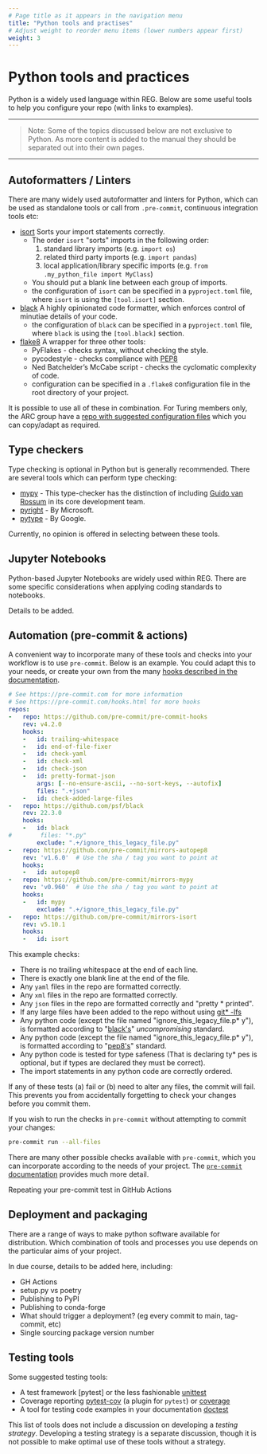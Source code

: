 ```yaml
---
# Page title as it appears in the navigation menu
title: "Python tools and practises"
# Adjust weight to reorder menu items (lower numbers appear first)
weight: 3
---
```


# Python tools and practices

Python is a widely used language within REG. Below are some useful tools to help you configure your repo (with links to examples).

***
> Note: Some of the topics discussed below are not exclusive to Python. As more content is added to the manual they should be separated out into their own pages.
***

## Autoformatters / Linters

There are many widely used autoformatter and linters for Python, which can be used as standalone tools or call from `.pre-commit`, continuous integration tools etc:

- [isort](https://pypi.org/project/isort/) Sorts your import statements correctly.
  - The order `isort` "sorts" imports in the following order:
    1. standard library imports (e.g. `import os`)
    1. related third party imports (e.g. `import pandas`)
    1. local application/library specific imports (e.g. `from .my_python_file import MyClass`)
  - You should put a blank line between each group of imports.
  - the configuration of `isort` can be specified in a `pyproject.toml` file, where `isort` is using the `[tool.isort]` section.
- [black](https://pypi.org/project/black) A highly opinionated code formatter, which enforces control of minutiae details of your code.
  - the configuration of `black` can be specified in a `pyproject.toml` file, where `black` is using the ``[tool.black]`` section.
- [flake8](https://pypi.org/project/flake8) A wrapper for three other tools:
  - PyFlakes - checks syntax, without checking the style.
  - pycodestyle - checks compliance with [PEP8](https://peps.python.org/pep-0008/)
  - Ned Batchelder’s McCabe script - checks the cyclomatic complexity of code.
  - configuration can be specified in a `.flake8` configuration file in the root directory of your project.

It is possible to use all of these in combination. For Turing members only, the ARC group have a [repo with suggested configuration files](https://github.com/alan-turing-institute/ARC/tree/master/code-style/suggested-config) which you can copy/adapt as required.

## Type checkers

Type checking is optional in Python but is generally recommended. There are several tools which can perform type checking:

- [mypy](http://mypy-lang.org) - This type-checker has the distinction of including [Guido van Rossum](https://python.org/~guido) in its core development team.
- [pyright](https://github.com/Microsoft/pyright) - By Microsoft.
- [pytype](https://github.com/google/pytype) - By Google.

Currently, no opinion is offered in selecting between these tools.

## Jupyter Notebooks

Python-based Jupyter Notebooks are widely used within REG. There are some specific considerations when applying coding standards to notebooks.

Details to be added.

## Automation (pre-commit & actions)

A convenient way to incorporate many of these tools and checks into your workflow is to use `pre-commit`. Below is an example. You could adapt this to your needs, or create your own from the many [hooks described in the documentation](https://pre-commit.com/).

```yaml
# See https://pre-commit.com for more information
# See https://pre-commit.com/hooks.html for more hooks
repos:
-   repo: https://github.com/pre-commit/pre-commit-hooks
    rev: v4.2.0
    hooks:
    -   id: trailing-whitespace
    -   id: end-of-file-fixer
    -   id: check-yaml
    -   id: check-xml
    -   id: check-json
    -   id: pretty-format-json
        args: [--no-ensure-ascii, --no-sort-keys, --autofix]
        files: ".+json"
    -   id: check-added-large-files
-   repo: https://github.com/psf/black
    rev: 22.3.0
    hooks:
    -   id: black
#        files: "*.py"
        exclude: ".+/ignore_this_legacy_file.py"
-   repo: https://github.com/pre-commit/mirrors-autopep8
    rev: 'v1.6.0'  # Use the sha / tag you want to point at
    hooks:
    -   id: autopep8
-   repo: https://github.com/pre-commit/mirrors-mypy
    rev: 'v0.960'  # Use the sha / tag you want to point at
    hooks:
    -   id: mypy
        exclude: ".+/ignore_this_legacy_file.py"
-   repo: https://github.com/pre-commit/mirrors-isort
    rev: v5.10.1
    hooks:
    -   id: isort
```

This example checks:

- There is no trailing whitespace at the end of each line.
- There is exactly one blank line at the end of the file.
- Any `yaml` files in the repo are formatted correctly.
- Any `xml` files in the repo are formatted correctly.
- Any `json` files in the repo are formatted correctly and "pretty * printed".
- If any large files have been added to the repo without using [git* -lfs](https://git-lfs.github.com/)
- Any python code (except the file named "ignore_this_legacy_file.p* y"), is formatted according to "[black's](https://black.readthedocs.io/en/stable/)" _uncompromising_ standard.
- Any python code (except the file named "ignore_this_legacy_file.p* y"), is formatted according to "[pep8's](https://pep8.org/)" standard.
- Any python code is tested for type safeness (That is declaring ty* pes is optional, but if types are declared they must be correct).
- The import statements in any python code are correctly ordered.

If any of these tests (a) fail or (b) need to alter any files, the commit will fail. This prevents you from accidentally forgetting to check your changes before you commit them.

If you wish to run the checks in `pre-commit` without attempting to commit your changes:

```bash
pre-commit run --all-files
```

There are many other possible checks available with `pre-commit`, which you can incorporate according to the needs of your project. The [`pre-commit` documentation](https://pre-commit.com/) provides much more detail.

Repeating your pre-commit test in GitHub Actions

## Deployment and packaging

There are a range of ways to make python software available for distribution. Which combination of tools and processes you use depends on the particular aims of your project.

In due course, details to be added here, including:

- GH Actions
- setup.py vs poetry
- Publishing to PyPI
- Publishing to conda-forge
- What should trigger a deployment? (eg every commit to main, tag-commit, etc)
- Single sourcing package version number

## Testing tools

Some suggested testing tools:

- A test framework [pytest] or the less fashionable [unittest](https://docs.python.org/3/library/unittest.html)
- Coverage reporting [pytest-cov](https://pypi.org/project/pytest-cov/) (a plugin for `pytest`) or [coverage](https://coverage.readthedocs.io/en/stable/)
- A tool for testing code examples in your documentation [doctest](https://docs.python.org/3/library/doctest.html)

This list of tools does not include a discussion on developing a _testing strategy_. Developing a testing strategy is a separate discussion, though it is not possible to make optimal use of these tools without a strategy.

